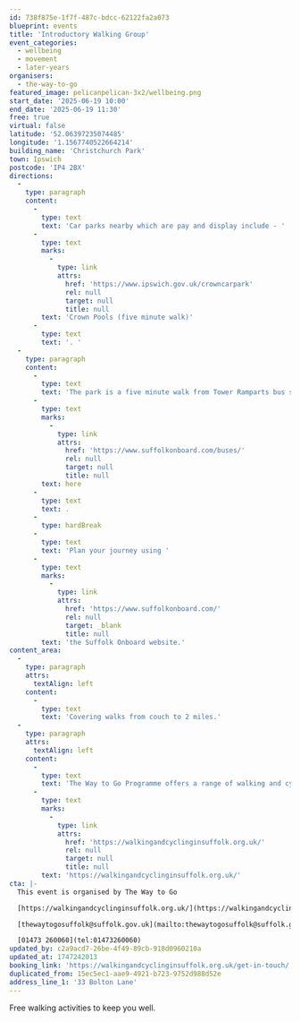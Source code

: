 ```yaml
---
id: 738f875e-1f7f-487c-bdcc-62122fa2a073
blueprint: events
title: 'Introductory Walking Group'
event_categories:
  - wellbeing
  - movement
  - later-years
organisers:
  - the-way-to-go
featured_image: pelicanpelican-3x2/wellbeing.png
start_date: '2025-06-19 10:00'
end_date: '2025-06-19 11:30'
free: true
virtual: false
latitude: '52.06397235074485'
longitude: '1.1567740522664214'
building_name: 'Christchurch Park'
town: Ipswich
postcode: 'IP4 2BX'
directions:
  -
    type: paragraph
    content:
      -
        type: text
        text: 'Car parks nearby which are pay and display include - '
      -
        type: text
        marks:
          -
            type: link
            attrs:
              href: 'https://www.ipswich.gov.uk/crowncarpark'
              rel: null
              target: null
              title: null
        text: 'Crown Pools (five minute walk)'
      -
        type: text
        text: '. '
  -
    type: paragraph
    content:
      -
        type: text
        text: 'The park is a five minute walk from Tower Ramparts bus station in the town centre - see the latest bus timetables '
      -
        type: text
        marks:
          -
            type: link
            attrs:
              href: 'https://www.suffolkonboard.com/buses/'
              rel: null
              target: null
              title: null
        text: here
      -
        type: text
        text: .
      -
        type: hardBreak
      -
        type: text
        text: 'Plan your journey using '
      -
        type: text
        marks:
          -
            type: link
            attrs:
              href: 'https://www.suffolkonboard.com/'
              rel: null
              target: _blank
              title: null
        text: 'the Suffolk Onboard website.'
content_area:
  -
    type: paragraph
    attrs:
      textAlign: left
    content:
      -
        type: text
        text: 'Covering walks from couch to 2 miles.'
  -
    type: paragraph
    attrs:
      textAlign: left
    content:
      -
        type: text
        text: 'The Way to Go Programme offers a range of walking and cycling groups, which meet regularly in Ipswich and Lowestoft. You can find out more by visiting their website - '
      -
        type: text
        marks:
          -
            type: link
            attrs:
              href: 'https://walkingandcyclinginsuffolk.org.uk/'
              rel: null
              target: null
              title: null
        text: 'https://walkingandcyclinginsuffolk.org.uk/'
cta: |-
  This event is organised by The Way to Go 

  [https://walkingandcyclinginsuffolk.org.uk/](https://walkingandcyclinginsuffolk.org.uk/)

  [thewaytogosuffolk@suffolk.gov.uk](mailto:thewaytogosuffolk@suffolk.gov.uk)

  [01473 260060](tel:01473260060)
updated_by: c2a9acd7-26be-4f49-89cb-918d0960210a
updated_at: 1747242013
booking_link: 'https://walkingandcyclinginsuffolk.org.uk/get-in-touch/'
duplicated_from: 15ec5ec1-aae9-4921-b723-9752d988d52e
address_line_1: '33 Bolton Lane'
---
```

Free walking activities to keep you well.